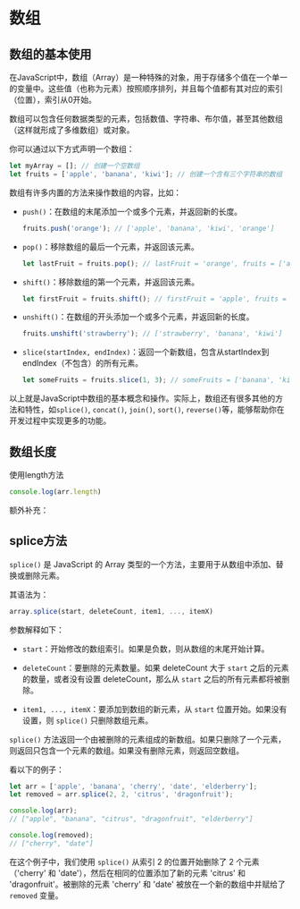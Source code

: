 # 数组

## 数组的基本使用

在JavaScript中，数组（Array）是一种特殊的对象，用于存储多个值在一个单一的变量中。这些值（也称为元素）按照顺序排列，并且每个值都有其对应的索引（位置），索引从0开始。

数组可以包含任何数据类型的元素，包括数值、字符串、布尔值，甚至其他数组（这样就形成了多维数组）或对象。

你可以通过以下方式声明一个数组：

```javascript
let myArray = []; // 创建一个空数组
let fruits = ['apple', 'banana', 'kiwi']; // 创建一个含有三个字符串的数组
```

数组有许多内置的方法来操作数组的内容，比如：

- `push()`：在数组的末尾添加一个或多个元素，并返回新的长度。
    ```javascript
    fruits.push('orange'); // ['apple', 'banana', 'kiwi', 'orange']
    ```
- `pop()`：移除数组的最后一个元素，并返回该元素。
    ```javascript
    let lastFruit = fruits.pop(); // lastFruit = 'orange', fruits = ['apple', 'banana', 'kiwi']
    ```
- `shift()`：移除数组的第一个元素，并返回该元素。
    ```javascript
    let firstFruit = fruits.shift(); // firstFruit = 'apple', fruits = ['banana', 'kiwi']
    ```
- `unshift()`：在数组的开头添加一个或多个元素，并返回新的长度。
    ```javascript
    fruits.unshift('strawberry'); // ['strawberry', 'banana', 'kiwi']
    ```
- `slice(startIndex, endIndex)`：返回一个新数组，包含从startIndex到endIndex（不包含）的所有元素。
    ```javascript
    let someFruits = fruits.slice(1, 3); // someFruits = ['banana', 'kiwi'], fruits remains unchanged
    ```
以上就是JavaScript中数组的基本概念和操作。实际上，数组还有很多其他的方法和特性，如`splice()`, `concat()`, `join()`, `sort()`, `reverse()`等，能够帮助你在开发过程中实现更多的功能。


## 数组长度

使用length方法

```js
console.log(arr.length)
```


额外补充：

## splice方法

`splice()` 是 JavaScript 的 Array 类型的一个方法，主要用于从数组中添加、替换或删除元素。

其语法为：

```javascript
array.splice(start, deleteCount, item1, ..., itemX)
```

参数解释如下：

- `start`：开始修改的数组索引。如果是负数，则从数组的末尾开始计算。

- `deleteCount`：要删除的元素数量。如果 deleteCount 大于 `start` 之后的元素的数量，或者没有设置 deleteCount，那么从 `start` 之后的所有元素都将被删除。

- `item1, ..., itemX`：要添加到数组的新元素，从 `start` 位置开始。如果没有设置，则 `splice()` 只删除数组元素。

`splice()` 方法返回一个由被删除的元素组成的新数组。如果只删除了一个元素，则返回只包含一个元素的数组。如果没有删除元素，则返回空数组。

看以下的例子：

```javascript
let arr = ['apple', 'banana', 'cherry', 'date', 'elderberry'];
let removed = arr.splice(2, 2, 'citrus', 'dragonfruit');

console.log(arr);
// ["apple", "banana", "citrus", "dragonfruit", "elderberry"]

console.log(removed);
// ["cherry", "date"]
```

在这个例子中，我们使用 `splice()` 从索引 2 的位置开始删除了 2 个元素（'cherry' 和 'date'），然后在相同的位置添加了新的元素 'citrus' 和 'dragonfruit'。被删除的元素 'cherry' 和 'date' 被放在一个新的数组中并赋给了 `removed` 变量。